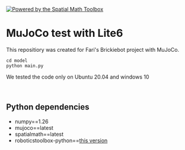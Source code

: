 [![Powered by the Spatial Math Toolbox](https://github.com/bdaiinstitute/spatialmath-python/raw/master/.github/svg/sm_powered.min.svg)](https://github.com/bdaiinstitute/spatialmath-python)

# MuJoCo test with Lite6
This repositiory was created for Fari's Brickiebot project with MuJoCo. 

```
cd model
python main.py
```
We tested the code only on Ubuntu 20.04 and windows 10

<br>


## Python dependencies

- numpy==1.26
- mujoco==latest
- spatialmath==latest
- roboticstoolbox-python==[this version](https://github.com/Mordween/robotics-toolbox-python)

